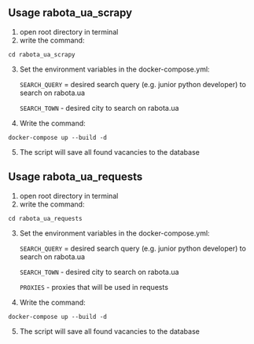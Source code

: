 Usage rabota_ua_scrapy
-----

1. open root directory in terminal
2. write the command:
```
cd rabota_ua_scrapy
```
3. Set the environment variables in the docker-compose.yml:

    `SEARCH_QUERY` = desired search query (e.g. junior python developer) 
            to search on rabota.ua

    `SEARCH_TOWN` - desired city to search on rabota.ua

4. Write the command:
```
docker-compose up --build -d
```
5. The script will save all found vacancies to the database

Usage rabota_ua_requests
-----

1. open root directory in terminal
2. write the command:
```
cd rabota_ua_requests
```
3. Set the environment variables in the docker-compose.yml:

    `SEARCH_QUERY` = desired search query (e.g. junior python developer) 
            to search on rabota.ua

    `SEARCH_TOWN` - desired city to search on rabota.ua

    `PROXIES` - proxies that will be used in requests

4. Write the command:
```
docker-compose up --build -d
```
5. The script will save all found vacancies to the database